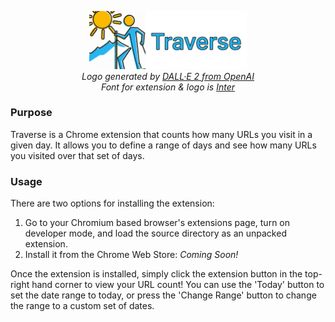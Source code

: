 <p align="center">
  <img width="50%" src="images/full_logo.png" alt="Traverse's logo with 'Traverse' text">
  <br>
  <i>Logo generated by <a href="https://openai.com/dall-e-2/">DALL·E 2 from OpenAI</a></i>
  <br>
  <i>Font for extension & logo is <a href="https://rsms.me/inter/">Inter</a></i>
</p>

### Purpose
Traverse is a Chrome extension that counts how many URLs you visit in a given day. It allows you to define a range of
days and see how many URLs you visited over that set of days.

### Usage
There are two options for installing the extension:
1) Go to your Chromium based browser's extensions page, turn on developer mode, and load the source directory as an
unpacked extension.
2) Install it from the Chrome Web Store: <i>Coming Soon!</i>

Once the extension is installed, simply click the extension button in the top-right hand corner to view your URL count!
You can use the 'Today' button to set the date range to today, or press the 'Change Range' button to change the range 
to a custom set of dates.